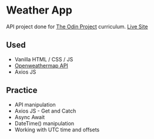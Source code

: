 # Weather App

API project done for [The Odin Project](https://www.theodinproject.com/paths/full-stack-javascript/courses/javascript/lessons/weather-app) curriculum.
[Live Site](https://red4lpha.github.io/WeatherApp/)

## Used

- Vanilla HTML / CSS / JS
- [Openweathermap API](https://openweathermap.org/)
- Axios JS

## Practice

- API manipulation
- Axios JS - Get and Catch
- Async Await
- DateTime() manipulation
- Working with UTC time and offsets
